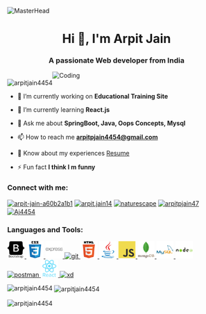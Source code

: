 ![MasterHead](https://user-images.githubusercontent.com/67001521/231394892-eb83edbe-3513-4f82-a606-0496b2ba645d.gif)
<h1 align="center">Hi 👋, I'm Arpit Jain</h1>
<h3 align="center">A passionate Web developer from India</h3>
<img align="right" alt="Coding" width="400" src="https://www.aalpha.net/wp-content/uploads/2020/12/full-stack-development.gif">

<p align="left"> <img src="https://komarev.com/ghpvc/?username=arpitjain4454&label=Profile%20views&color=0e75b6&style=flat" alt="arpitjain4454" /> </p>

- 🔭 I’m currently working on **Educational Training Site**

- 🌱 I’m currently learning **React.js**

- 💬 Ask me about **SpringBoot, Java, Oops Concepts, Mysql**

- 📫 How to reach me **arpitpjain4454@gmail.com**

- 📄 Know about my experiences [Resume](https://docs.google.com/document/d/1x_jcKw9PtwhLMY3CcC6Y3r6UV1QgP31Zgn9lgOs8bUo/edit?usp=sharing)

- ⚡ Fun fact **I think I m funny**

<h3 align="left">Connect with me:</h3>
<p align="left">
<a href="https://linkedin.com/in/arpit-jain-a60b2a1b1" target="blank"><img align="center" src="https://raw.githubusercontent.com/rahuldkjain/github-profile-readme-generator/master/src/images/icons/Social/linked-in-alt.svg" alt="arpit-jain-a60b2a1b1" height="30" width="40" /></a>
<a href="https://instagram.com/arpit.jain14" target="blank"><img align="center" src="https://raw.githubusercontent.com/rahuldkjain/github-profile-readme-generator/master/src/images/icons/Social/instagram.svg" alt="arpit.jain14" height="30" width="40" /></a>
<a href="https://www.youtube.com/c/naturescape" target="blank"><img align="center" src="https://raw.githubusercontent.com/rahuldkjain/github-profile-readme-generator/master/src/images/icons/Social/youtube.svg" alt="naturescape" height="30" width="40" /></a>
<a href="https://www.hackerrank.com/arpitpjain47" target="blank"><img align="center" src="https://raw.githubusercontent.com/rahuldkjain/github-profile-readme-generator/master/src/images/icons/Social/hackerrank.svg" alt="arpitpjain47" height="30" width="40" /></a>
<a href="https://www.leetcode.com/Aj4454" target="blank"><img align="center" src="https://raw.githubusercontent.com/rahuldkjain/github-profile-readme-generator/master/src/images/icons/Social/leet-code.svg" alt="Aj4454" height="30" width="40" /></a>
</p>

<h3 align="left">Languages and Tools:</h3>
<p align="left"> <a href="https://getbootstrap.com" target="_blank" rel="noreferrer"> <img src="https://raw.githubusercontent.com/devicons/devicon/master/icons/bootstrap/bootstrap-plain-wordmark.svg" alt="bootstrap" width="40" height="40"/> </a> <a href="https://www.w3schools.com/css/" target="_blank" rel="noreferrer"> <img src="https://raw.githubusercontent.com/devicons/devicon/master/icons/css3/css3-original-wordmark.svg" alt="css3" width="40" height="40"/> </a> <a href="https://expressjs.com" target="_blank" rel="noreferrer"> <img src="https://raw.githubusercontent.com/devicons/devicon/master/icons/express/express-original-wordmark.svg" alt="express" width="40" height="40"/> </a> <a href="https://git-scm.com/" target="_blank" rel="noreferrer"> <img src="https://www.vectorlogo.zone/logos/git-scm/git-scm-icon.svg" alt="git" width="40" height="40"/> </a> <a href="https://www.w3.org/html/" target="_blank" rel="noreferrer"> <img src="https://raw.githubusercontent.com/devicons/devicon/master/icons/html5/html5-original-wordmark.svg" alt="html5" width="40" height="40"/> </a> <a href="https://www.java.com" target="_blank" rel="noreferrer"> <img src="https://raw.githubusercontent.com/devicons/devicon/master/icons/java/java-original.svg" alt="java" width="40" height="40"/> </a> <a href="https://developer.mozilla.org/en-US/docs/Web/JavaScript" target="_blank" rel="noreferrer"> <img src="https://raw.githubusercontent.com/devicons/devicon/master/icons/javascript/javascript-original.svg" alt="javascript" width="40" height="40"/> </a> <a href="https://www.mongodb.com/" target="_blank" rel="noreferrer"> <img src="https://raw.githubusercontent.com/devicons/devicon/master/icons/mongodb/mongodb-original-wordmark.svg" alt="mongodb" width="40" height="40"/> </a> <a href="https://www.mysql.com/" target="_blank" rel="noreferrer"> <img src="https://raw.githubusercontent.com/devicons/devicon/master/icons/mysql/mysql-original-wordmark.svg" alt="mysql" width="40" height="40"/> </a> <a href="https://nodejs.org" target="_blank" rel="noreferrer"> <img src="https://raw.githubusercontent.com/devicons/devicon/master/icons/nodejs/nodejs-original-wordmark.svg" alt="nodejs" width="40" height="40"/> </a> <a href="https://postman.com" target="_blank" rel="noreferrer"> <img src="https://www.vectorlogo.zone/logos/getpostman/getpostman-icon.svg" alt="postman" width="40" height="40"/> </a> <a href="https://reactjs.org/" target="_blank" rel="noreferrer"> <img src="https://raw.githubusercontent.com/devicons/devicon/master/icons/react/react-original-wordmark.svg" alt="react" width="40" height="40"/> </a> <a href="https://www.adobe.com/products/xd.html" target="_blank" rel="noreferrer"> <img src="https://cdn.worldvectorlogo.com/logos/adobe-xd.svg" alt="xd" width="40" height="40"/> </a> </p>

<p><img align="left" src="https://github-readme-stats.vercel.app/api/top-langs?username=arpitjain4454&show_icons=true&locale=en&layout=compact" alt="arpitjain4454" /></p>

<p>&nbsp;<img align="center" src="https://github-readme-stats.vercel.app/api?username=arpitjain4454&show_icons=true&locale=en" alt="arpitjain4454" /></p>

<p><img align="center" src="https://github-readme-streak-stats.herokuapp.com/?user=arpitjain4454&" alt="arpitjain4454" /></p>

